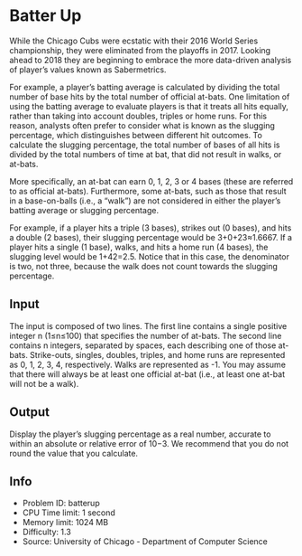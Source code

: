 # Batter Up

While the Chicago Cubs were ecstatic with their 2016 World Series championship, they were eliminated from the playoffs in 2017. Looking ahead to 2018 they are beginning to embrace the more data-driven analysis of player’s values known as Sabermetrics.

For example, a player’s batting average is calculated by dividing the total number of base hits by the total number of official at-bats. One limitation of using the batting average to evaluate players is that it treats all hits equally, rather than taking into account doubles, triples or home runs. For this reason, analysts often prefer to consider what is known as the slugging percentage, which distinguishes between different hit outcomes. To calculate the slugging percentage, the total number of bases of all hits is divided by the total numbers of time at bat, that did not result in walks, or at-bats.

More specifically, an at-bat can earn 0, 1, 2, 3 or 4 bases (these are referred to as official at-bats). Furthermore, some at-bats, such as those that result in a base-on-balls (i.e., a “walk”) are not considered in either the player’s batting average or slugging percentage.

For example, if a player hits a triple (3 bases), strikes out (0 bases), and hits a double (2 bases), their slugging percentage would be 3+0+23≈1.6667. If a player hits a single (1 base), walks, and hits a home run (4 bases), the slugging level would be 1+42=2.5. Notice that in this case, the denominator is two, not three, because the walk does not count towards the slugging percentage.

## Input

The input is composed of two lines. The first line contains a single positive integer n (1≤n≤100) that specifies the number of at-bats. The second line contains n integers, separated by spaces, each describing one of those at-bats. Strike-outs, singles, doubles, triples, and home runs are represented as 0, 1, 2, 3, 4, respectively. Walks are represented as -1. You may assume that there will always be at least one official at-bat (i.e., at least one at-bat will not be a walk).

## Output

Display the player’s slugging percentage as a real number, accurate to within an absolute or relative error of 10−3. We recommend that you do not round the value that you calculate.

## Info

- Problem ID: batterup
- CPU Time limit: 1 second
- Memory limit: 1024 MB
- Difficulty: 1.3
- Source: University of Chicago - Department of Computer Science
